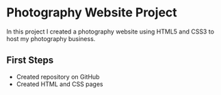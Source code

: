 # Photography Website Project

In this project I created a photography website using HTML5 and CSS3 to host my photography business.


## First Steps

- Created repository on GitHub
- Created HTML and CSS pages
